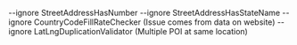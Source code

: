 --ignore StreetAddressHasNumber --ignore StreetAddressHasStateName --ignore CountryCodeFillRateChecker (Issue comes from data on website)
--ignore LatLngDuplicationValidator (Multiple POI at same location)
